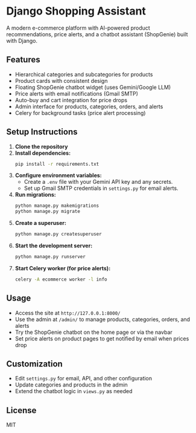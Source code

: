 # Django Shopping Assistant

A modern e-commerce platform with AI-powered product recommendations, price alerts, and a chatbot assistant (ShopGenie) built with Django.

## Features
- Hierarchical categories and subcategories for products
- Product cards with consistent design
- Floating ShopGenie chatbot widget (uses Gemini/Google LLM)
- Price alerts with email notifications (Gmail SMTP)
- Auto-buy and cart integration for price drops
- Admin interface for products, categories, orders, and alerts
- Celery for background tasks (price alert processing)

## Setup Instructions

1. **Clone the repository**
2. **Install dependencies:**
   ```sh
   pip install -r requirements.txt
   ```
3. **Configure environment variables:**
   - Create a `.env` file with your Gemini API key and any secrets.
   - Set up Gmail SMTP credentials in `settings.py` for email alerts.
4. **Run migrations:**
   ```sh
   python manage.py makemigrations
   python manage.py migrate
   ```
5. **Create a superuser:**
   ```sh
   python manage.py createsuperuser
   ```
6. **Start the development server:**
   ```sh
   python manage.py runserver
   ```
7. **Start Celery worker (for price alerts):**
   ```sh
   celery -A ecommerce worker -l info
   ```

## Usage
- Access the site at `http://127.0.0.1:8000/`
- Use the admin at `/admin/` to manage products, categories, orders, and alerts
- Try the ShopGenie chatbot on the home page or via the navbar
- Set price alerts on product pages to get notified by email when prices drop

## Customization
- Edit `settings.py` for email, API, and other configuration
- Update categories and products in the admin
- Extend the chatbot logic in `views.py` as needed

## License
MIT 